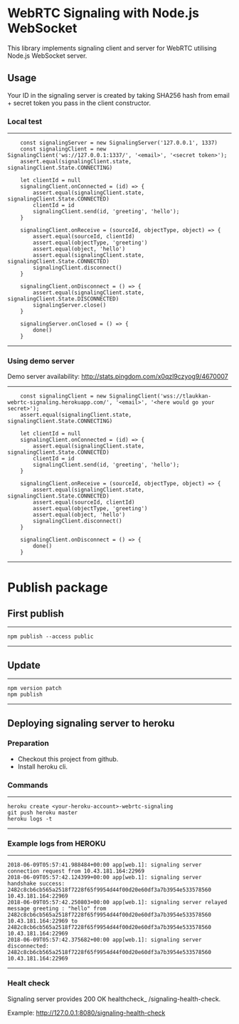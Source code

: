 # WebRTC Signaling with Node.js WebSocket

This library implements signaling client and server for WebRTC utilising Node.js WebSocket server.

## Usage

Your ID in the signaling server is created by taking SHA256 hash from email + secret token you pass in the client
constructor.

### Local test
---
        const signalingServer = new SignalingServer('127.0.0.1', 1337)
        const signalingClient = new SignalingClient('ws://127.0.0.1:1337/', '<email>', '<secret token>');
        assert.equal(signalingClient.state, signalingClient.State.CONNECTING)

        let clientId = null
        signalingClient.onConnected = (id) => {
            assert.equal(signalingClient.state, signalingClient.State.CONNECTED)
            clientId = id
            signalingClient.send(id, 'greeting', 'hello');
        }

        signalingClient.onReceive = (sourceId, objectType, object) => {
            assert.equal(sourceId, clientId)
            assert.equal(objectType, 'greeting')
            assert.equal(object, 'hello')
            assert.equal(signalingClient.state, signalingClient.State.CONNECTED)
            signalingClient.disconnect()
        }

        signalingClient.onDisconnect = () => {
            assert.equal(signalingClient.state, signalingClient.State.DISCONNECTED)
            signalingServer.close()
        }

        signalingServer.onClosed = () => {
            done()
        }
---

### Using demo server

Demo server availability: http://stats.pingdom.com/x0qzl9czyog9/4670007

---
        const signalingClient = new SignalingClient('wss://tlaukkan-webrtc-signaling.herokuapp.com/', '<email>', '<here would go your secret>');
        assert.equal(signalingClient.state, signalingClient.State.CONNECTING)

        let clientId = null
        signalingClient.onConnected = (id) => {
            assert.equal(signalingClient.state, signalingClient.State.CONNECTED)
            clientId = id
            signalingClient.send(id, 'greeting', 'hello');
        }

        signalingClient.onReceive = (sourceId, objectType, object) => {
            assert.equal(signalingClient.state, signalingClient.State.CONNECTED)
            assert.equal(sourceId, clientId)
            assert.equal(objectType, 'greeting')
            assert.equal(object, 'hello')
            signalingClient.disconnect()
        }

        signalingClient.onDisconnect = () => {
            done()
        }
---

# Publish package

## First publish

---
    npm publish --access public
---

## Update

---
    npm version patch
    npm publish
---

## Deploying signaling server to heroku

### Preparation 

* Checkout this project from github.
* Install heroku cli.

### Commands

---
    heroku create <your-heroku-account>-webrtc-signaling
    git push heroku master
    heroku logs -t
---

### Example logs from HEROKU

---
    2018-06-09T05:57:41.988484+00:00 app[web.1]: signaling server connection request from 10.43.181.164:22969
    2018-06-09T05:57:42.124399+00:00 app[web.1]: signaling server handshake success: 2482c8cb6cb565a2518f7228f65f9954d44f00d20e60df3a7b3954e533578560 10.43.181.164:22969
    2018-06-09T05:57:42.250803+00:00 app[web.1]: signaling server relayed message greeting : "hello" from 2482c8cb6cb565a2518f7228f65f9954d44f00d20e60df3a7b3954e533578560 10.43.181.164:22969 to 2482c8cb6cb565a2518f7228f65f9954d44f00d20e60df3a7b3954e533578560 10.43.181.164:22969
    2018-06-09T05:57:42.375682+00:00 app[web.1]: signaling server disconnected: 2482c8cb6cb565a2518f7228f65f9954d44f00d20e60df3a7b3954e533578560 10.43.181.164:22969
---

### Healt check
Signaling server provides 200 OK healthcheck_ /signaling-health-check.

Example: http://127.0.0.1:8080/signaling-health-check